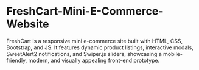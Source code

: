 # FreshCart-Mini-E-Commerce-Website
FreshCart is a responsive mini e-commerce site built with HTML, CSS, Bootstrap, and JS. It features dynamic product listings, interactive modals, SweetAlert2 notifications, and Swiper.js sliders, showcasing a mobile-friendly, modern, and visually appealing front-end prototype.
